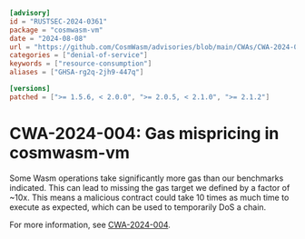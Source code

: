```toml
[advisory]
id = "RUSTSEC-2024-0361"
package = "cosmwasm-vm"
date = "2024-08-08"
url = "https://github.com/CosmWasm/advisories/blob/main/CWAs/CWA-2024-004.md"
categories = ["denial-of-service"]
keywords = ["resource-consumption"]
aliases = ["GHSA-rg2q-2jh9-447q"]

[versions]
patched = [">= 1.5.6, < 2.0.0", ">= 2.0.5, < 2.1.0", ">= 2.1.2"]
```

# CWA-2024-004: Gas mispricing in cosmwasm-vm

Some Wasm operations take significantly more gas than our benchmarks indicated. This can lead to missing the gas target we defined by a factor of ~10x. This means a malicious contract could take 10 times as much time to execute as expected, which can be used to temporarily DoS a chain.

For more information, see [CWA-2024-004](https://github.com/CosmWasm/advisories/blob/main/CWAs/CWA-2024-004.md).
